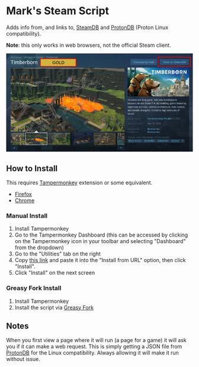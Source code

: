 # Mark's Steam Script

Adds info from, and links to, [SteamDB](https://steamdb.info/) and [ProtonDB](https://www.protondb.com/) (Proton Linux compatibility).

**Note**: this only works in web browsers, not the official Steam client.

![Preview Image](./preview.png)

## How to Install

This requires [Tampermonkey](https://www.tampermonkey.net/) extension or some equivalent.

- [Firefox](https://addons.mozilla.org/en-US/firefox/addon/tampermonkey/)
- [Chrome](https://chrome.google.com/webstore/detail/tampermonkey/dhdgffkkebhmkfjojejmpbldmpobfkfo)

### Manual Install

1. Install Tampermonkey
2. Go to the Tampermonkey Dashboard (this can be accessed by clicking on the Tampermonkey icon in your toolbar and selecting "Dashboard" from the dropdown)
3. Go to the "Utilities" tab on the right
4. Copy [this link](https://raw.githubusercontent.com/mkwsnyder/marks-steam-script/main/script.js) and paste it into the "Install from URL" option, then click "Install".
5. Click "Install" on the next screen

### Greasy Fork Install

1. Install Tampermonkey
2. Install the script via [Greasy Fork](https://greasyfork.org/en/scripts/434702-mark-s-steam-script)

## Notes

When you first view a page where it will run (a page for a game) it will ask you if it can make a web request. This is simply getting a JSON file from [ProtonDB](https://www.protondb.com/) for the Linux compatibility. Always allowing it will make it run without issue.
